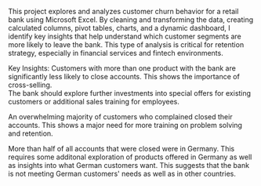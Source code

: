 This project explores and analyzes customer churn behavior for a retail bank using Microsoft Excel. 
By cleaning and transforming the data, creating calculated columns, pivot tables, charts, and a dynamic dashboard, I identify key insights that help understand which customer segments are more likely to leave the bank. 
This type of analysis is critical for retention strategy, especially in financial services and fintech environments.

Key Insights:
Customers with more than one product with the bank are significantly less likely to close accounts.  This shows the importance of cross-selling.  
The bank should explore further investments into special offers for existing customers or additional sales training for employees.

An overwhelming majority of customers who complained closed their accounts.  This shows a major need for more training on problem solving and retention.

More than half of all accounts that were closed were in Germany.  This requires some additonal exploration of products offered in Germany as well as insights into what German customers want. 
This suggests that the bank is not meeting German customers' needs as well as in other countries. 
